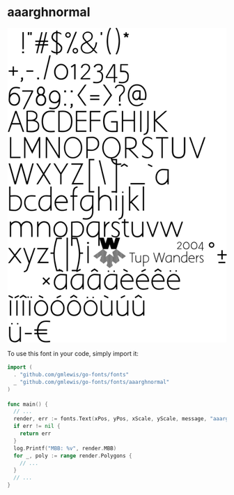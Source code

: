 # aaarghnormal

![aaarghnormal](aaarghnormal.png)

To use this font in your code, simply import it:

```go
import (
  . "github.com/gmlewis/go-fonts/fonts"
  _ "github.com/gmlewis/go-fonts/fonts/aaarghnormal"
)

func main() {
  // ...
  render, err := fonts.Text(xPos, yPos, xScale, yScale, message, "aaarghnormal", Center)
  if err != nil {
    return err
  }
  log.Printf("MBB: %v", render.MBB)
  for _, poly := range render.Polygons {
    // ...
  }
  // ...
}
```
